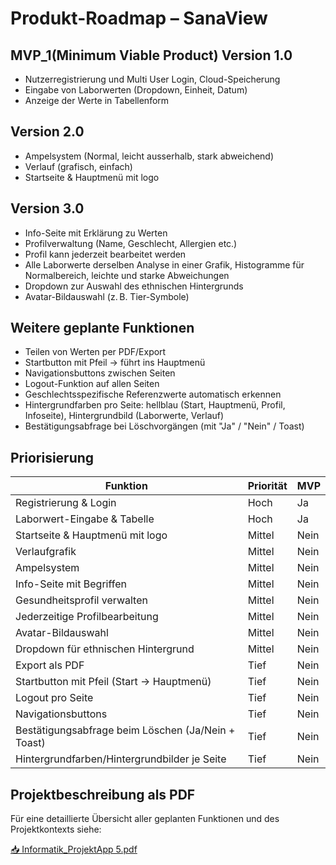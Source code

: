 # Produkt-Roadmap – SanaView

## MVP_1(Minimum Viable Product) Version 1.0
- Nutzerregistrierung und Multi User Login, Cloud-Speicherung
- Eingabe von Laborwerten (Dropdown, Einheit, Datum)
- Anzeige der Werte in Tabellenform

## Version 2.0
- Ampelsystem (Normal, leicht ausserhalb, stark abweichend)
- Verlauf (grafisch, einfach)
- Startseite & Hauptmenü mit logo

## Version 3.0
- Info-Seite mit Erklärung zu Werten
- Profilverwaltung (Name, Geschlecht, Allergien etc.)
- Profil kann jederzeit bearbeitet werden
- Alle Laborwerte derselben Analyse in einer Grafik, Histogramme für Normalbereich, leichte und starke Abweichungen
- Dropdown zur Auswahl des ethnischen Hintergrunds
- Avatar-Bildauswahl (z. B. Tier-Symbole)



## Weitere geplante Funktionen
- Teilen von Werten per PDF/Export
- Startbutton mit Pfeil → führt ins Hauptmenü
- Navigationsbuttons zwischen Seiten
- Logout-Funktion auf allen Seiten
- Geschlechtsspezifische Referenzwerte automatisch erkennen
- Hintergrundfarben pro Seite: hellblau (Start, Hauptmenü, Profil, Infoseite), Hintergrundbild (Laborwerte, Verlauf)
- Bestätigungsabfrage bei Löschvorgängen (mit "Ja" / "Nein" / Toast)




## Priorisierung
| Funktion                         | Priorität | MVP |
|----------------------------------|-----------|-----|
| Registrierung & Login            | Hoch      | Ja  |
| Laborwert-Eingabe & Tabelle      | Hoch      | Ja  |
| Startseite & Hauptmenü mit logo  | Mittel    | Nein|
| Verlaufgrafik                    | Mittel    | Nein|
| Ampelsystem                      | Mittel    | Nein|
| Info-Seite mit Begriffen         | Mittel    | Nein|
| Gesundheitsprofil verwalten      | Mittel    | Nein|
| Jederzeitige Profilbearbeitung   | Mittel    | Nein|
| Avatar-Bildauswahl               | Mittel    | Nein|
| Dropdown für ethnischen Hintergrund   | Mittel   | Nein|
| Export als PDF                   | Tief      | Nein|
| Startbutton mit Pfeil (Start → Hauptmenü) | Tief      | Nein|
| Logout pro Seite                 | Tief      | Nein|
| Navigationsbuttons               | Tief      | Nein|
| Bestätigungsabfrage beim Löschen (Ja/Nein + Toast) | Tief      | Nein|
| Hintergrundfarben/Hintergrundbilder je Seite | Tief      | Nein|




## Projektbeschreibung als PDF

Für eine detaillierte Übersicht aller geplanten Funktionen und des Projektkontexts siehe:

[📥 Informatik_ProjektApp 5.pdf](./Informatik_ProjektApp%205.pdf)


